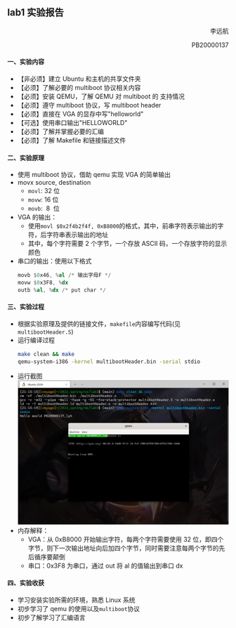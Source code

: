## lab1 实验报告

<p style="text-align:right">李远航</p>
<p style="text-align:right">PB20000137</p>

#### 一、实验内容

- 【非必须】建立 Ubuntu 和主机的共享文件夹
- 【必须】了解必要的 multiboot 协议相关内容
- 【必须】安装 QEMU，了解 QEMU 对 multiboot 的
  支持情况
- 【必须】遵守 multiboot 协议，写 multiboot header
- 【必须】直接在 VGA 的显存中写"helloworld"
- 【可选】使用串口输出"HELLOWORLD"
- 【必须】了解并掌握必要的汇编
- 【必须】了解 Makefile 和链接描述文件

#### 二、实验原理

- 使用 multiboot 协议，借助 qemu 实现 VGA 的简单输出
- movx source, destination
  - `movl`: 32 位
  - `movw`: 16 位
  - `movb`: &nbsp;8&nbsp; 位
- VGA 的输出：
  - 使用`movl $0x2f4b2f4f, 0xB8000`的格式，其中，前串字符表示输出的字符，后字符串表示输出的地址
  - 其中，每个字符需要 2 个字节，一个存放 ASCII 码，一个存放字符的显示颜色
- 串口的输出：使用以下格式
  ```asm
  movb $0x46, %al /* 输出字母F */
  movw $0x3F8, %dx
  outb %al, %dx /* put char */
  ```

#### 三、实验过程

- 根据实验原理及提供的链接文件，`makefile`内容编写代码(见`multibootHeader.S`)
- 运行编译过程
  ```bash
  make clean && make
  qemu-system-i386 -kernel multibootHeader.bin -serial stdio
  ```
- 运行截图
  ![](./test.png)
- 内存解释：
  - VGA：从 0xB8000 开始输出字符，每两个字符需要使用 32 位，即四个字节，则下一次输出地址向后加四个字节，同时需要注意每两个字节的先后循序要颠倒
  - 串口：0x3F8 为串口，通过 out 将 al 的值输出到串口 dx

#### 四、实验收获

- 学习安装实验所需的环境，熟悉 Linux 系统
- 初步学习了 qemu 的使用以及`multiboot`协议
- 初步了解学习了汇编语言
